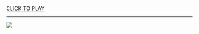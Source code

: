 
<a href="https://premium76.site?title=mortal_kombat_unblocked_games&ref=13M">CLICK TO PLAY</a></h3>
<hr>

<a href="https://premium76.site?title=mortal_kombat_unblocked_games&ref=13M"><img src="https://clearcache.store/games.png"></a>


